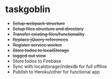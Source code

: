 # taskgoblin

* ~~Setup webpack structure~~
* ~~Setup files structure and directory~~
* ~~Transfer existing files/functionality~~
* ~~Replace jQuery references~~
* ~~Register service worker~~
* ~~Store todos to localStorage~~
* ~~logged out view~~
* Store todos to Firebase
* Sync with localstorage/indexdb for full offline
* Publish to Heroku/other for functional app
